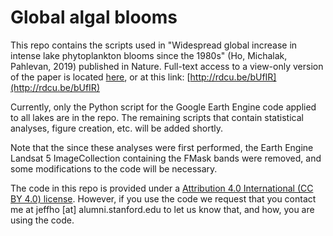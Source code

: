 # Global algal blooms

This repo contains the scripts used in "Widespread global increase in intense lake phytoplankton blooms since the 1980s" (Ho, Michalak, Pahlevan, 2019) published in Nature. Full-text access to a view-only version of the paper is located [here](http://rdcu.be/bUfIR), or at this link: [http://rdcu.be/bUfIR](http://rdcu.be/bUfIR)

Currently, only the Python script for the Google Earth Engine code applied to all lakes are in the repo. The remaining scripts that contain statistical analyses, figure creation, etc. will be added shortly.

Note that the since these analyses were first performed, the Earth Engine Landsat 5 ImageCollection containing the FMask bands were removed, and some modifications to the code will be necessary.

The code in this repo is provided under a [Attribution 4.0 International (CC BY 4.0) license](https://creativecommons.org/licenses/by/4.0/). However, if you use the code we request that you contact me at jeffho [at] alumni.stanford.edu to let us know that, and how, you are using the code.
